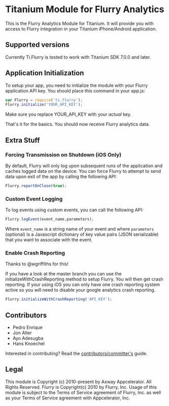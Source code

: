 # Titanium Module for Flurry Analytics

This is the Flurry Analytics Module for Titanium.  It will provide you
with access to Flurry integration in your Titanium iPhone/Android application.

## Supported versions

Currently Ti.Flurry is tested to work with Titanium SDK 7.0.0 and later.

## Application Initialization

To setup your app, you need to initialize the module with your 
Flurry application API key.  You should place this command in your 
app.js:

```js
var Flurry = require('ti.flurry');
Flurry.initialize('YOUR_API_KEY');
```

Make sure you replace YOUR_API_KEY with your *actual* key.

That's it for the basics.  You should now receive Flurry analytics data.

## Extra Stuff

### Forcing Transmission on Shutdown (iOS Only)

By default, Flurry will only log upon subsequent runs of the application and 
caches logged data on the device.  You can force Flurry to attempt to send
data upon exit of the app by calling the following API:

```js
Flurry.reportOnClose(true);
```

### Custom Event Logging

To log events using custom events, you can call the following API:

```js
Flurry.logEvent(event_name,parameters);
```

Where `event_name` is a string name of your event and where `parameters` (optional)
is a Javascript dictionary of key value pairs (JSON serializable) that you want to 
associate with the event.

### Enable Crash Reporting

Thanks to @wgriffiths for this!

If you have a look at the master branch you can use the initializeWithCrashReporting method to setup Flurry. You will then get crash reporting. If your using iOS you can only have one crash reporting system active so you will need to disable your google analytics crash reporting.

```js
Flurry.initializeWithCrashReporting('API_KEY');
```

## Contributors

* Pedro Enrique
* Jon Alter
* Ayo Adesugba
* Hans Knoechel

Interested in contributing? Read the [contributors/committer's](https://wiki.appcelerator.org/display/community/Home) guide.

## Legal

This module is Copyright (c) 2010-present by Axway Appcelerator. All Rights Reserved.
Flurry is Copyright(c) 2010 by Flurry, Inc.  Usage of this module is subject to 
the Terms of Service agreement of Flurry, Inc. as well as your Terms of Service
agreement with Appcelerator, Inc.  

